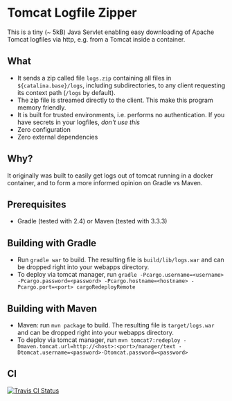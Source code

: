 # Tomcat Logfile Zipper
This is a tiny (~ 5kB) Java Servlet enabling easy downloading of Apache Tomcat logfiles via http, e.g. from a Tomcat inside a container.

## What
* It sends a zip called file `logs.zip` containing all files in `${catalina.base}/logs`, including subdirectories, to any client requesting its context path (`/logs` by default).
* The zip file is streamed directly to the client. This make this program memory friendly.
* It is built for trusted environments, i.e. performs no authentication. If you have secrets in your logfiles, *don't use this*
* Zero configuration
* Zero external dependencies

## Why?
It originally was built to easily get logs out of tomcat running in a docker container, and to form a more informed opinion on Gradle vs Maven.

## Prerequisites
* Gradle (tested with 2.4) or Maven (tested with 3.3.3)

## Building with Gradle
* Run `gradle war` to build. The resulting file is `build/lib/logs.war` and can be dropped right into your webapps directory.
* To deploy via tomcat manager, run `gradle -Pcargo.username=<username> -Pcargo.password=<password> -Pcargo.hostname=<hostname> -Pcargo.port=<port> cargoRedeployRemote`

## Building with Maven
* Maven: run `mvn package` to build. The resulting file is `target/logs.war` and can be dropped right into your webapps directory.
* To deploy via tomcat manager, run `mvn tomcat7:redeploy -Dmaven.tomcat.url=http://<host>:<port>/manager/text -Dtomcat.username=<password>-Dtomcat.password=<password>`

## CI
[![Travis CI Status](https://travis-ci.org/cbonitz/tomcat-logfile-zipper.svg)](https://travis-ci.org/cbonitz/tomcat-logfile-zipper)

